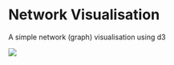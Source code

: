 # Network Visualisation 
A simple network (graph) visualisation using d3

<img src="https://i.imgur.com/3CzhIHX.png"/>